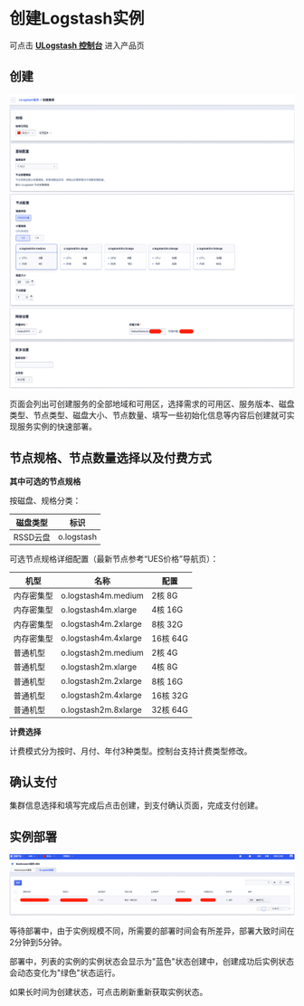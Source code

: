 # 创建Logstash实例

可点击 **[ULogstash 控制台](https://console.ucloud.cn/ues/ulogstash)** 进入产品页

## 创建
![image](/images/logstash/create_ulogstash_base_1.jpg)
![image](/images/logstash/create_ulogstash_type_1.jpg)
![image](/images/logstash/create_ulogstash_setting_1.jpg)

页面会列出可创建服务的全部地域和可用区，选择需求的可用区、服务版本、磁盘类型、节点类型、磁盘大小、节点数量、填写一些初始化信息等内容后创建就可实现服务实例的快速部署。

## 节点规格、节点数量选择以及付费方式

**其中可选的节点规格**

按磁盘、规格分类：

| 磁盘类型      | 标识   |
| ------- | ---- |
| RSSD云盘  | o.logstash |

可选节点规格详细配置（最新节点参考“UES价格”导航页）：

| 机型    | 名称           | 配置                 |
| ----- | ------------ | ------------------ |
| 内存密集型 | o.logstash4m.medium   | 2核 8G  |
| 内存密集型 | o.logstash4m.xlarge  | 4核 16G  |
| 内存密集型 | o.logstash4m.2xlarge | 8核 32G  |
| 内存密集型 | o.logstash4m.4xlarge | 16核 64G  |
| 普通机型  | o.logstash2m.medium  | 2核 4G  |
| 普通机型  | o.logstash2m.xlarge | 4核 8G  |
| 普通机型  | o.logstash2m.2xlarge  | 8核 16G  |
| 普通机型  | o.logstash2m.4xlarge  | 16核 32G |
| 普通机型  | o.logstash2m.8xlarge  | 32核 64G |

**计费选择**

计费模式分为按时、月付、年付3种类型。控制台支持计费类型修改。

## 确认支付

集群信息选择和填写完成后点击创建，到支付确认页面，完成支付创建。

## 实例部署

![image](/images/logstash/create_ulogstash_list_1.jpg)

等待部署中，由于实例规模不同，所需要的部署时间会有所差异，部署大致时间在2分钟到5分钟。

部署中，列表的实例的实例状态会显示为"蓝色"状态创建中，创建成功后实例状态会动态变化为"绿色"状态运行。

如果长时间为创建状态，可点击刷新重新获取实例状态。

